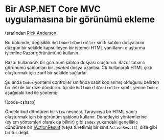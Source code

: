 # <a name="adding-a-view-to-an-aspnet-core-mvc-app"></a>Bir ASP.NET Core MVC uygulamasına bir görünümü ekleme

tarafından [Rick Anderson](https://twitter.com/RickAndMSFT)

Bu bölümde, değişiklik `HelloWorldController` sınıfı şablon dosyalarını düzgün bir şekilde kapsülleyen bir istemci HTML yanıtlarını oluşturma işlemine Razor görünümünü kullanın.

Razor kullanarak bir görünüm şablon dosyası oluşturun. Razor tabanlı görünümü şablonları bir *.cshtml* dosya uzantısı. C# kullanarak HTML çıktı oluşturmak için zarif bir şekilde sağlarlar.

Şu anda `Index` yöntemi controller sınıfında sabit kodlanmış olduğunu belirten bir ileti ile bir dize döndürür. İçinde `HelloWorldController` sınıfı, yerine `Index` aşağıdaki kod ile yöntemi:

[!code-csharp[](../../tutorials/first-mvc-app/start-mvc/sample/MvcMovie/Controllers/HelloWorldController.cs?name=snippet_4)]

Önceki kod döndüren bir `View` nesnesi. Tarayıcıya bir HTML yanıtı oluşturmak için bir görünüm şablonu kullanır. Denetleyici yöntemlerine (eylem yöntemleri olarak da bilinir) gibi `Index` yukarıdaki genellikle döndürme bir [IActionResult](/dotnet/api/microsoft.aspnetcore.mvc.iactionresult) (veya türetilmiş bir sınıf `ActionResult`), dize gibi bir tür değil.
